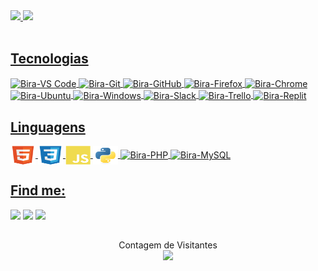<!--### My friends call me Bira 👋 -->

<!--<div>
	<img src="https://readme-typing-svg.herokuapp.com/?color=Ufff&center=true&vCenter=true&multiline=true&width=500&height=100&lines=Hello+Everyone!;My+name+is+Erick%2C+but+my+friends+call+me+Bira;Im+studying+to+be+a+Python+developer.">
</div>-->

<div align: "center">
  <a href="https://github.com/BiraBalaZ">
  <img height="160em" src="https://github-readme-stats.vercel.app/api?username=birabalaz&show_icons=true&theme=dracula&include_all_commits=true&count_private=true&borders=false"/>
  <img height="160em" src="https://github-readme-stats.vercel.app/api/top-langs/?username=birabalaz&layout=compact&langs_count=8&theme=dracula&hide_&card_width=365"/>
</div>
  
  <div style="display: inline_block"><br>
  
  ## Tecnologias
  

  <!--<img align="center" alt="Bira-SonyVegas" height="30" width="30"  src="https://user-images.githubusercontent.com/85596186/197551413-db533b4a-ca13-465b-8e84-eede970f1808.png" /> -->
  <img align="center" alt="Bira-VS Code" height="30" width="40"  src="https://cdn.jsdelivr.net/gh/devicons/devicon/icons/vscode/vscode-original.svg" />
  <img align="center" alt="Bira-Git"     height="30" width="40"  src="https://cdn.jsdelivr.net/gh/devicons/devicon/icons/git/git-original.svg" />
  <img align="center" alt="Bira-GitHub"  height="30" width="30" src="https://user-images.githubusercontent.com/85596186/197550500-e095478b-f97b-43d1-9df1-02718e3ba928.png" />
  <img align="center" alt="Bira-Firefox"   height="30"   width="40"  src="https://cdn.jsdelivr.net/gh/devicons/devicon/icons/firefox/firefox-original.svg" />
  <img align="center" alt="Bira-Chrome"  height="30"   width="40"  src="https://cdn.jsdelivr.net/gh/devicons/devicon/icons/chrome/chrome-original.svg"/>
  <img align="center" alt="Bira-Ubuntu"  height="30"   width="40" src="https://cdn.jsdelivr.net/gh/devicons/devicon@latest/icons/ubuntu/ubuntu-original.svg" />
  <img align="center" alt="Bira-Windows"  height="30"   width="40" src="https://cdn.jsdelivr.net/gh/devicons/devicon/icons/windows8/windows8-original.svg" />
  <img align="center" alt="Bira-Slack"  height="30"   width="40" src="https://cdn.jsdelivr.net/gh/devicons/devicon/icons/slack/slack-original.svg" />
  <img align="center" alt="Bira-Trello"  height="30"   width="40" src="https://cdn.jsdelivr.net/gh/devicons/devicon/icons/trello/trello-plain.svg" />
  <img align="center" alt="Bira-Replit"  height="30"   width="40" src="https://cdn.jsdelivr.net/gh/devicons/devicon@latest/icons/replit/replit-original.svg" />
  <!--<img align="center" alt="Bira-Bootstrap"  height="40"   width="50" src="https://cdn.jsdelivr.net/gh/devicons/devicon@latest/icons/bootstrap/bootstrap-original.svg" />
  <img align="center" alt="Bira-Django"  height="50"   width="60" src="https://cdn.jsdelivr.net/gh/devicons/devicon@latest/icons/django/django-plain-wordmark.svg" /> -->
 
 ## Linguagens
 
  <img align="center" alt="Bira-HTML" height="30" width="40" src="https://raw.githubusercontent.com/devicons/devicon/master/icons/html5/html5-original.svg">
  <img align="center" alt="Bira-CSS" height="30" width="40" src="https://raw.githubusercontent.com/devicons/devicon/master/icons/css3/css3-original.svg">
  <img align="center" alt="Bira-Js" height="30" width="40" src="https://raw.githubusercontent.com/devicons/devicon/master/icons/javascript/javascript-plain.svg">
  <img align="center" alt="Bira-Python" height="30" width="40" src="https://raw.githubusercontent.com/devicons/devicon/master/icons/python/python-original.svg">
  <!--<img align="center" alt="Bira-Gamemaker" height="30" width="40" src="https://coal.gamemaker.io/sites/5d75794b3c84c70006700381/theme/images/svg/logomark.svg">-->
  <img align="center" alt="Bira-PHP" height="30" width="40" src="https://cdn.jsdelivr.net/gh/devicons/devicon@latest/icons/php/php-original.svg">
  <img align="center" alt="Bira-MySQL" height="50" width="60"  src="https://cdn.jsdelivr.net/gh/devicons/devicon@latest/icons/mysql/mysql-original-wordmark.svg">
</div>
  
  ## Find me:
  
<div>
	<a target="_blank" href= "https://linktr.ee/birabalaz"> <img src="https://img.shields.io/badge/linktree-39E09B?style=for-the-badge&logo=linktree&logoColor=white"></a>
	<a target="_blank" href= "https://www.instagram.com/eriick.monteiro/"> <img src="https://img.shields.io/badge/-Instagram-%23E4405F?style=for-the-badge&logo=instagram&logoColor=white"></a>
	<!--<a target="_blank" href= "https://birabalaz.itch.io/"> <img src="https://img.shields.io/badge/Itch.io-FA5C5C?style=for-the-badge&logo=itchdotio&logoColor=white"></a>-->
	<a target="_blank" href= "https://www.linkedin.com/in/erick-monteiro-328b351b6/"> <img src="https://img.shields.io/badge/-LinkedIn-%230077B5?style=for-the-badge&logo=linkedin&logoColor=white"></a>
	<!-- <a target="_blank" href= "https://www.reddit.com/user/BiraBalaZ"> <img src="https://img.shields.io/badge/Reddit-FF4500?style=for-the-badge&logo=reddit&logoColor=white=for-the-badge&logo=gmail&logoColor=white"></a>
	<a target="_blank" href= "https://www.buymeacoffee.com/erickmonteiro"> <img src="https://img.shields.io/badge/Buy%20Me%20a%20Coffee-yellow?style=for-the-badge&logo=buy-me-a-coffe&logoColor=black=for-the-badge&logo=gmail&logoColor=black"></a>	 -->
</div>

##

<p align="center"> 
  Contagem de Visitantes<br>
  <img src="https://profile-counter.glitch.me/birabalaz/count.svg" />
</p>

